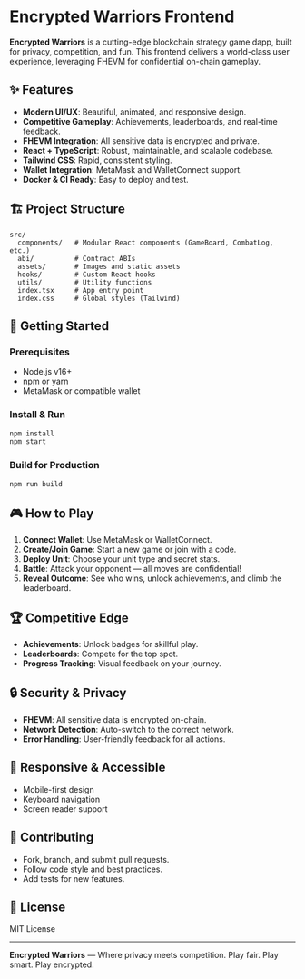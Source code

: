 # Encrypted Warriors Frontend

**Encrypted Warriors** is a cutting-edge blockchain strategy game dapp, built for privacy, competition, and fun. This frontend delivers a world-class user experience, leveraging FHEVM for confidential on-chain gameplay.

## ✨ Features

- **Modern UI/UX**: Beautiful, animated, and responsive design.
- **Competitive Gameplay**: Achievements, leaderboards, and real-time feedback.
- **FHEVM Integration**: All sensitive data is encrypted and private.
- **React + TypeScript**: Robust, maintainable, and scalable codebase.
- **Tailwind CSS**: Rapid, consistent styling.
- **Wallet Integration**: MetaMask and WalletConnect support.
- **Docker & CI Ready**: Easy to deploy and test.

## 🏗️ Project Structure

```
src/
  components/   # Modular React components (GameBoard, CombatLog, etc.)
  abi/          # Contract ABIs
  assets/       # Images and static assets
  hooks/        # Custom React hooks
  utils/        # Utility functions
  index.tsx     # App entry point
  index.css     # Global styles (Tailwind)
```

## 🚀 Getting Started

### Prerequisites

- Node.js v16+
- npm or yarn
- MetaMask or compatible wallet

### Install & Run

```bash
npm install
npm start
```

### Build for Production

```bash
npm run build
```

## 🎮 How to Play

1. **Connect Wallet**: Use MetaMask or WalletConnect.
2. **Create/Join Game**: Start a new game or join with a code.
3. **Deploy Unit**: Choose your unit type and secret stats.
4. **Battle**: Attack your opponent — all moves are confidential!
5. **Reveal Outcome**: See who wins, unlock achievements, and climb the leaderboard.

## 🏆 Competitive Edge

- **Achievements**: Unlock badges for skillful play.
- **Leaderboards**: Compete for the top spot.
- **Progress Tracking**: Visual feedback on your journey.

## 🔒 Security & Privacy

- **FHEVM**: All sensitive data is encrypted on-chain.
- **Network Detection**: Auto-switch to the correct network.
- **Error Handling**: User-friendly feedback for all actions.

## 📱 Responsive & Accessible

- Mobile-first design
- Keyboard navigation
- Screen reader support

## 🤝 Contributing

- Fork, branch, and submit pull requests.
- Follow code style and best practices.
- Add tests for new features.

## 📄 License

MIT License

---

**Encrypted Warriors** — Where privacy meets competition. Play fair. Play smart. Play encrypted.
